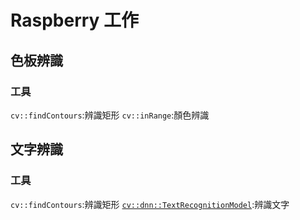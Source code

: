 # Raspberry 工作
## 色板辨識
### 工具
`cv::findContours`:辨識矩形
`cv::inRange`:顏色辨識

## 文字辨識
### 工具
`cv::findContours`:辨識矩形
[`cv::dnn::TextRecognitionModel`](https://github.com/opencv/opencv/blob/master/samples/dnn/text_detection.cpp):辨識文字
